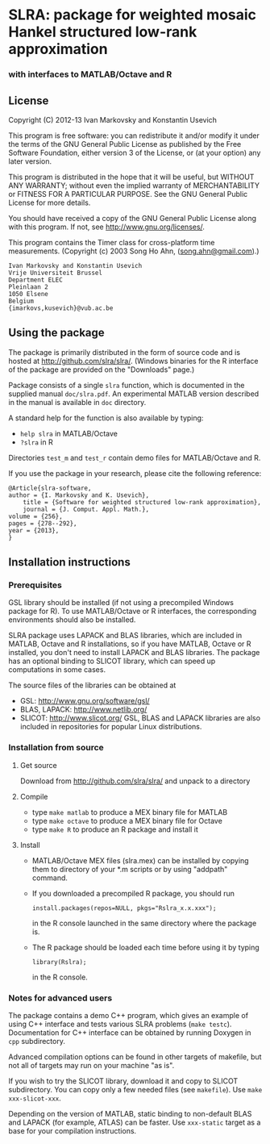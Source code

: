 SLRA: package for weighted mosaic Hankel structured low-rank approximation 
==============================================================================
### with interfaces to MATLAB/Octave and R

License
-------

Copyright (C) 2012-13 Ivan Markovsky and Konstantin Usevich 

This program is free software: you can redistribute it and/or modify
it under the terms of the GNU General Public License as published by
the Free Software Foundation, either version 3 of the License, or
(at your option) any later version.

This program is distributed in the hope that it will be useful,
but WITHOUT ANY WARRANTY; without even the implied warranty of
MERCHANTABILITY or FITNESS FOR A PARTICULAR PURPOSE.  See the
GNU General Public License for more details.

You should have received a copy of the GNU General Public License
along with this program.  If not, see <http://www.gnu.org/licenses/>.

This program contains the Timer class for cross-platform time measurements.
(Copyright (c) 2003 Song Ho Ahn, (song.ahn@gmail.com).)

    Ivan Markovsky and Konstantin Usevich
    Vrije Universiteit Brussel
    Department ELEC
    Pleinlaan 2
    1050 Elsene
    Belgium
    {imarkovs,kusevich}@vub.ac.be



Using the package
-----------------

The package is primarily distributed in the form of source code and is hosted 
at <http://github.com/slra/slra/>. (Windows binaries for the R interface of 
the package are provided on the "Downloads" page.)

Package consists of a single `slra` function, which is documented in the
supplied manual `doc/slra.pdf`. An experimental MATLAB version described
in the manual is available in `doc` directory.

A standard help for the function is also available by typing:
* `help slra` in MATLAB/Octave
* `?slra` in R

Directories `test_m` and `test_r` contain demo files for MATLAB/Octave and R.

If you use the package in your research, please cite the following reference:

    @Article{slra-software,
	author = {I. Markovsky and K. Usevich},
    	title = {Software for weighted structured low-rank approximation},
    	journal = {J. Comput. Appl. Math.},
  	volume = {256},
  	pages = {278--292},
  	year = {2013},
    }

Installation instructions
-------------------------


### Prerequisites

GSL library should be installed (if not using a precompiled Windows package
for R). To use MATLAB/Octave or R interfaces, the corresponding environments
should also be installed.

SLRA package uses LAPACK and BLAS libraries, which are included in MATLAB, 
Octave and R installations, so if you have MATLAB, Octave or R installed, you 
don't need to install LAPACK and BLAS libraries. The package has an optional 
binding to SLICOT library, which can speed up computations in some cases.

The source files of the libraries can be obtained at
* GSL: <http://www.gnu.org/software/gsl/>
* BLAS, LAPACK: <http://www.netlib.org/>
* SLICOT: <http://www.slicot.org/>
GSL, BLAS and LAPACK libraries are also included in repositories for popular 
Linux distributions.

### Installation from source

1. Get source

   Download from <http://github.com/slra/slra/> and unpack to a directory

2. Compile
	 * type `make matlab` to produce a MEX binary file for MATLAB
	 * type `make octave` to produce a MEX binary file for Octave
	 * type `make R` to produce an R package and install it 

3. Install
   * MATLAB/Octave MEX files (slra.mex<xxx>) can be installed by copying them
     to directory of your *.m scripts or by using "addpath" command.
   * If you downloaded a precompiled R package, you should run
  
        `install.packages(repos=NULL, pkgs="Rslra_x.x.xxx");` 
  
     in the R console launched in the same directory where the package is.
   * The R package should be loaded each time before using it by typing

        `library(Rslra);`

     in the R console.
    

### Notes for advanced users

The package contains a demo C++ program, which gives an example of using 
C++ interface and tests various SLRA problems (`make testc`). 
Documentation for C++ interface can be obtained by running Doxygen
in `cpp` subdirectory.

Advanced compilation options can be found in other targets of makefile, but
not all of targets may run on your machine "as is".

If you wish to try the SLICOT library, download it and copy to SLICOT
subdirectory. You can copy only a few needed files (see `makefile`). 
Use  `make xxx-slicot-xxx`.

Depending on the version of MATLAB, static binding to non-default 
BLAS and LAPACK (for example, ATLAS) can be faster. Use `xxx-static` target as
a base for your compilation instructions.
